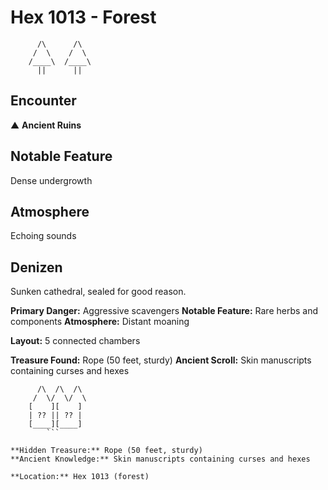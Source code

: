 # Hex 1013 - Forest
```
      /\      /\
     /  \    /  \
    /____\  /____\
      ||      ||
```

## Encounter

▲ **Ancient Ruins**

## Notable Feature

Dense undergrowth

## Atmosphere

Echoing sounds

## Denizen

Sunken cathedral, sealed for good reason.

**Primary Danger:** Aggressive scavengers
**Notable Feature:** Rare herbs and components
**Atmosphere:** Distant moaning

**Layout:** 5 connected chambers

**Treasure Found:** Rope (50 feet, sturdy)
**Ancient Scroll:** Skin manuscripts containing curses and hexes


```
      /\  /\  /\
     /  \/  \/  \
    [    ][    ]
    | ?? || ?? |
    [____][____]
        ```

**Hidden Treasure:** Rope (50 feet, sturdy)
**Ancient Knowledge:** Skin manuscripts containing curses and hexes

**Location:** Hex 1013 (forest)
